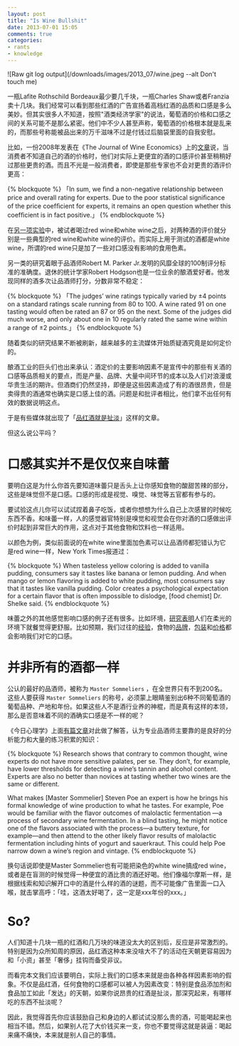 ```yaml
---
layout: post
title: "Is Wine Bullshit"
date: 2013-07-01 15:05
comments: true
categories:
- rants
- knowledge
---
```


![Raw git log output](/downloads/images/2013_07/wine.jpeg --alt Don't touch me)

一瓶Lafite Rothschild Bordeaux最少要几千块，一瓶Charles Shaw或者Franzia卖十几块。我们经常可以看到那些红酒的广告宣扬着高档红酒的品质和口感是多么美妙。但其实很多人不知道，按照"酒类经济学家"的说法，葡萄酒的价格和口感之间的关系可能不是那么紧密。他们中不少人甚至声称，葡萄酒的价格根本就是乱来的，而那些号称能被品出来的万千滋味不过是付钱过后脑袋里面的自我安慰。

比如，一份2008年发表在《The Journal of Wine Economics》上的[文章](http://www.wine-economics.org/aawe/wp-content/uploads/2012/10/Vol.3-No.1-2008-Evidence-from-a-Large-Sample-of-Blind-Tastings.pdf)说，当消费者不知道自己的酒的价格时，他们对实际上更便宜的酒的口感评价甚至稍稍好过那些更贵的酒。而且不光是一般消费者，即使是那些专家也不会对更贵的酒评价更高：

{% blockquote %}
「In sum, we ﬁnd a non-negative relationship between price and overall rating for experts. Due to the poor statistical signiﬁcance of the price coefﬁcient for experts, it remains an open question whether this coefﬁcient is in fact positive.」
{% endblockquote %}

在[另一项实验](http://www.newyorker.com/online/blogs/frontal-cortex/2012/06/wine-taste.html)中，被试者喝过red wine和white wine之后，对两种酒的评价就分别是一些典型的red wine和white wine的评价。而实际上用于测试的酒都是white wine，所谓的red wine只是加了一些对口感没有影响的食用色素。

另一类的研究着眼于品酒师Robert M. Parker Jr.发明的风靡全球的100制评分标准的准确度。退休的统计学家Robert Hodgson也是一位业余的酿酒爱好者。他发现同样的酒多次让品酒师打分，分数非常不稳定：

{% blockquote %}
「The judges’ wine ratings typically varied by ±4 points on a standard ratings scale running from 80 to 100. A wine rated 91 on one tasting would often be rated an 87 or 95 on the next. Some of the judges did much worse, and only about one in 10 regularly rated the same wine within a range of ±2 points.」
{% endblockquote %}

随着类似的研究结果不断被刷新，越来越多的主流媒体开始质疑酒究竟是如何定价的。

酿酒工业的巨头们也出来承认：酒定价的主要影响因素不是宣传中的那些有关酒的口感等品质相关的要点，而是产量、品牌、大量中间环节的成本以及人们对浪漫或华贵生活的期许。但酒商们仍然坚持，即便是这些因素造成了有的酒很昂贵，但是卖得贵的酒通常也确实是口感上佳的酒。问题是和批评者相比，他们拿不出任何有效的数据说明这点。

于是有些媒体就出现了「[品红酒就是扯淡](http://io9.com/wine-tasting-is-bullshit-heres-why-496098276)」这样的文章。

但这么说公平吗？

口感其实并不是仅仅来自味蕾
======================

要明白这是为什么你首先要知道味蕾只是舌头上让你感知食物的酸甜苦辣的部分，这些是味觉但不是口感。口感的形成是视觉、嗅觉、味觉等五官都有参与的。

要试验这点儿你可以试试捏着鼻子吃饭，或者你想想为什么自己上次感冒的时候吃东西不香。和味蕾一样，人的感觉器官特别是嗅觉和视觉会在你对酒的口感做出评价时起到非常巨大的作用，这点对于其他食物和饮料也一样适用。

以颜色为例，类似前面说的在white wine里面加色素可以让品酒师都犯错认为它是red wine一样，New York Times报道过：

{% blockquote %}
When tasteless yellow coloring is added to vanilla pudding, consumers say it tastes like banana or lemon pudding. And when mango or lemon flavoring is added to white pudding, most consumers say that it tastes like vanilla pudding. Color creates a psychological expectation for a certain flavor that is often impossible to dislodge, [food chemist] Dr. Shelke said.
{% endblockquote %}

味蕾之外的其他感觉影响口感的例子还有很多。比如环境，[研究表明](http://www.amsciepub.com/doi/abs/10.2466/01.PR0.111.4.228-232)人们在柔光的环境下就餐觉得更舒服。比如预期，我们过往的[经验](http://www.huffingtonpost.com/Menuism/does-the-way-we-see-food-affect-taste_b_1872204.html)，食物的[品牌](http://www.jstor.org/discover/10.2307/3152198?uid=3739560&uid=2&uid=4&uid=3739256&sid=21102447342477)，[包装](http://www.griffithhack.com.au/mediacentre-Canafoodsbrandaffectyourperceptionsoftaste)和[价格](http://www.psychologytoday.com/blog/evolved-primate/201002/does-price-tag-have-taste)都会影响我们对它的口感。

并非所有的酒都一样
================

公认的最好的品酒师，被称为 `Master Sommeliers` ，在全世界只有不到200名。这些人要获得 `Master Sommeliers` 的称号，必须蒙上眼睛鉴别出6种不同葡萄酒的葡萄品种、产地和年份。如果这些人不是酒行业养的神棍，而是真有这样的本领，那么是否意味着不同的酒确实口感是不一样的呢？

《今日心理学》上面[有篇文章](http://www.psychologytoday.com/blog/sensory-superpowers/200908/you-drink-what-you-think)对此做了解答，认为专业品酒师主要靠的是良好的分析能力和大量的练习积累的知识：

{% blockquote %}
Research shows that contrary to common thought, wine experts do not have more sensitive palates, per se. They don’t, for example, have lower thresholds for detecting a wine’s tannin and alcohol content. Experts are also no better than novices at tasting whether two wines are the same or different.

What makes [Master Sommelier] Steven Poe an expert is how he brings his formal knowledge of wine production to what he tastes. For example, Poe would be familiar with the flavor outcomes of malolactic fermentation —a process of secondary wine fermentation. In a blind tasting, he might notice one of the flavors associated with the process—a buttery texture, for example—and then attend to the other likely flavor results of malolactic fermentation including hints of yogurt and sauerkraut. This could help Poe narrow down a wine’s region and vintage.
{% endblockquote %}

换句话说即使是Master Sommelier也有可能把染色的white wine搞成red wine，或者是在盲测的时候觉得一种便宜的酒比贵的酒还好喝。他们像福尔摩斯一样，是根据线索和知识解开口中的酒是什么样的酒的谜题，而不可能像广告里面一口入喉，就击掌高呼：「哇，这酒太好喝了，这一定是xxx年份的xxx。」

So?
====

人们知道十几块一瓶的红酒和几万块的味道没太大的区别后，反应是非常激烈的。特别是因为众所知周的原因，品红酒这种本来没啥大不了的活动在天朝更容易因为和「小资」甚至「奢侈」挂钩而备受非议。

而看完本文我们应该要明白，实际上我们的口感本来就是由各种各样因素影响的假象。不仅是品红酒，任何食物的口感都可以被人为因素改变：特别是食品添加剂和食品加工如此「发达」的天朝，如果你说昂贵的红酒是扯淡，那深究起来，有哪样吃的东西不扯淡呢？

因此，我觉得首先你应该鼓励自己和身边的人都试试没那么贵的酒，可能喝起来也相当不错。然后，如果别人花了大价钱买来一支，你也不要觉得这就是装逼：喝起来痛不痛快，本来就是别人自己的事情。
